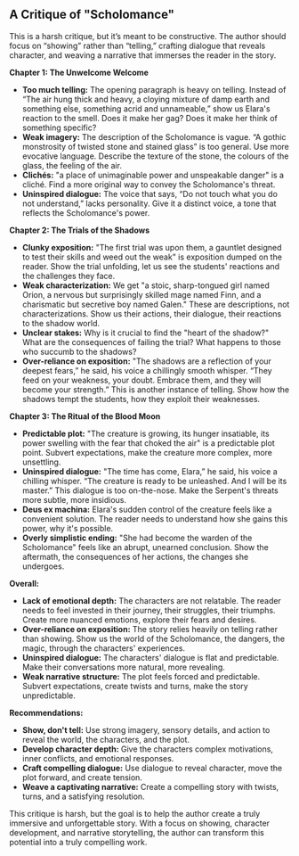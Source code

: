## A Critique of "Scholomance"

This is a harsh critique, but it’s meant to be constructive.  The author should focus on “showing” rather than “telling,” crafting dialogue that reveals character, and weaving a narrative that immerses the reader in the story. 

**Chapter 1: The Unwelcome Welcome**

* **Too much telling:**  The opening paragraph is heavy on telling. Instead of “The air hung thick and heavy, a cloying mixture of damp earth and something else, something acrid and unnameable,” show us Elara's reaction to the smell.  Does it make her gag? Does it make her think of something specific? 
* **Weak imagery:**  The description of the Scholomance is vague. “A gothic monstrosity of twisted stone and stained glass” is too general. Use more evocative language. Describe the texture of the stone, the colours of the glass, the feeling of the air. 
* **Clichés:** "a place of unimaginable power and unspeakable danger" is a cliché.  Find a more original way to convey the Scholomance's threat.
* **Uninspired dialogue:** The voice that says, “Do not touch what you do not understand,” lacks personality.  Give it a distinct voice, a tone that reflects the Scholomance's power.

**Chapter 2: The Trials of the Shadows**

* **Clunky exposition:** "The first trial was upon them, a gauntlet designed to test their skills and weed out the weak" is exposition dumped on the reader. Show the trial unfolding, let us see the students' reactions and the challenges they face. 
* **Weak characterization:** We get "a stoic, sharp-tongued girl named Orion, a nervous but surprisingly skilled mage named Finn, and a charismatic but secretive boy named Galen."  These are descriptions, not characterizations.  Show us their actions, their dialogue, their reactions to the shadow world.
* **Unclear stakes:**  Why is it crucial to find the "heart of the shadow?"  What are the consequences of failing the trial?  What happens to those who succumb to the shadows?
* **Over-reliance on exposition:** "The shadows are a reflection of your deepest fears,” he said, his voice a chillingly smooth whisper.  “They feed on your weakness, your doubt.  Embrace them, and they will become your strength.”  This is another instance of telling. Show how the shadows tempt the students, how they exploit their weaknesses. 

**Chapter 3: The Ritual of the Blood Moon**

* **Predictable plot:** "The creature is growing, its hunger insatiable, its power swelling with the fear that choked the air" is a predictable plot point.  Subvert expectations, make the creature more complex, more unsettling. 
* **Uninspired dialogue:** "The time has come, Elara,” he said, his voice a chilling whisper. “The creature is ready to be unleashed.  And I will be its master.” This dialogue is too on-the-nose. Make the Serpent's threats more subtle, more insidious. 
* **Deus ex machina:** Elara's sudden control of the creature feels like a convenient solution.  The reader needs to understand how she gains this power, why it's possible.
* **Overly simplistic ending:** "She had become the warden of the Scholomance" feels like an abrupt, unearned conclusion.  Show the aftermath, the consequences of her actions, the changes she undergoes.

**Overall:**

* **Lack of emotional depth:** The characters are not relatable. The reader needs to feel invested in their journey, their struggles, their triumphs.  Create more nuanced emotions, explore their fears and desires. 
* **Over-reliance on exposition:** The story relies heavily on telling rather than showing.  Show us the world of the Scholomance, the dangers, the magic, through the characters' experiences.
* **Uninspired dialogue:**  The characters' dialogue is flat and predictable.  Make their conversations more natural, more revealing. 
* **Weak narrative structure:**  The plot feels forced and predictable.  Subvert expectations, create twists and turns, make the story unpredictable.

**Recommendations:**

* **Show, don't tell:**  Use strong imagery, sensory details, and action to reveal the world, the characters, and the plot.
* **Develop character depth:**  Give the characters complex motivations, inner conflicts, and emotional responses. 
* **Craft compelling dialogue:**  Use dialogue to reveal character, move the plot forward, and create tension. 
* **Weave a captivating narrative:**  Create a compelling story with twists, turns, and a satisfying resolution. 

This critique is harsh, but the goal is to help the author create a truly immersive and unforgettable story.  With a focus on showing, character development, and narrative storytelling, the author can transform this potential into a truly compelling work. 
